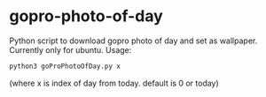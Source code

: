 # gopro-photo-of-day
Python script to download gopro photo of day and set as wallpaper. Currently only for ubuntu.
Usage:
```sh
python3 goProPhotoOfDay.py x
```
(where x is index of day from today. default is 0 or today)
